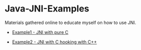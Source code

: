 # Java-JNI-Examples
Materials gathered online to educate  myself on how to use JNI.

- [Example1 - JNI with pure C](
  https://github.com/KeeUka/Java-JNI-Examples/tree/master/Example1)

- [Example2 - JNI with C hooking with C++](
  https://github.com/KeeUka/Java-JNI-Examples/tree/master/Example1)

